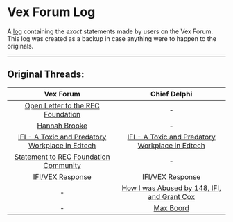 # Vex Forum Log
A [log](https://github.com/920A/Vex-Forum-Log/tree/main/logs) containing the *exact* statements made by users on the Vex Forum. This log was created as a backup in case anything were to happen to the originals.
<hr>



## Original Threads:

| Vex Forum | Chief Delphi |
| :-: | :-: |
| [Open Letter to the REC Foundation](https://www.vexforum.com/t/cw-sexual-harassment-open-letter-to-the-rec-foundation/109021) | - |
| [Hannah Brooke](https://www.vexforum.com/t/cw-sexual-misconduct-involving-a-minor-grooming-hannah-brooke/109029) | - |
| [IFI - A Toxic and Predatory Workplace in Edtech](https://www.vexforum.com/t/cw-violence-sexual-harassment-ifi-a-toxic-and-predatory-workplace-in-edtech/109149) | [IFI - A Toxic and Predatory Workplace in Edtech](https://www.chiefdelphi.com/t/cw-violence-sexual-harassment-ifi-a-toxic-and-predatory-workplace-in-edtech/417760) |
| [Statement to REC Foundation Community](https://www.vexforum.com/t/statement-to-rec-foundation-community/109171) | - |
| [IFI/VEX Response](https://www.vexforum.com/t/ifi-vex-response/109172) | [IFI/VEX Response](https://www.chiefdelphi.com/t/ifi-vex-response/417791) |
| - | [How I was Abused by 148, IFI, and Grant Cox](https://www.chiefdelphi.com/t/cw-si-sh-substance-abuse-sexual-harassment-how-i-was-abused-by-148-ifi-and-grant-cox/418327) |
| - | [Max Boord](https://www.chiefdelphi.com/t/cw-sexual-abuse-max-boord/417484) |
